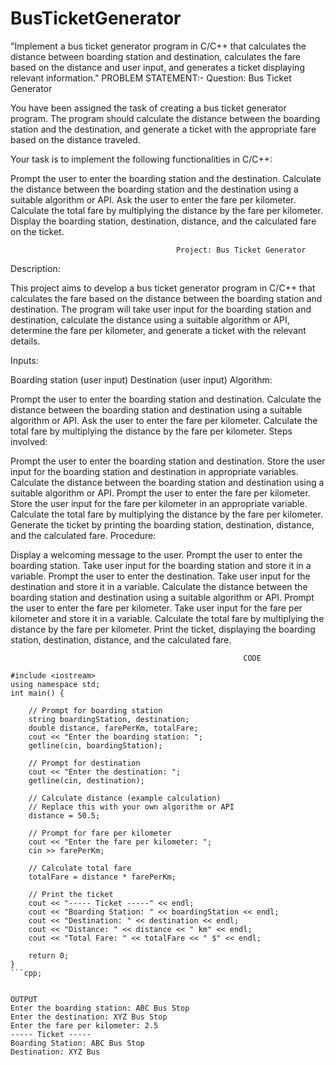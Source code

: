 # BusTicketGenerator
"Implement a bus ticket generator program in C/C++ that calculates the distance between boarding station and destination, calculates the fare based on the distance and user input, and generates a ticket displaying relevant information."
PROBLEM STATEMENT:-
                                                         Question: Bus Ticket Generator

You have been assigned the task of creating a bus ticket generator program. The program should calculate the distance between the boarding station and the destination, and generate a ticket with the appropriate fare based on the distance traveled.

Your task is to implement the following functionalities in C/C++:

Prompt the user to enter the boarding station and the destination.
Calculate the distance between the boarding station and the destination using a suitable algorithm or API.
Ask the user to enter the fare per kilometer.
Calculate the total fare by multiplying the distance by the fare per kilometer.
Display the boarding station, destination, distance, and the calculated fare on the ticket.

                                         Project: Bus Ticket Generator

Description:

This project aims to develop a bus ticket generator program in C/C++ that calculates the fare based on the distance between the boarding station and destination. The program will take user input for the boarding station and destination, calculate the distance using a suitable algorithm or API, determine the fare per kilometer, and generate a ticket with the relevant details.

Inputs:

Boarding station (user input)
Destination (user input)
Algorithm:

Prompt the user to enter the boarding station and destination.
Calculate the distance between the boarding station and destination using a suitable algorithm or API.
Ask the user to enter the fare per kilometer.
Calculate the total fare by multiplying the distance by the fare per kilometer.
Steps involved:

Prompt the user to enter the boarding station and destination.
Store the user input for the boarding station and destination in appropriate variables.
Calculate the distance between the boarding station and destination using a suitable algorithm or API.
Prompt the user to enter the fare per kilometer.
Store the user input for the fare per kilometer in an appropriate variable.
Calculate the total fare by multiplying the distance by the fare per kilometer.
Generate the ticket by printing the boarding station, destination, distance, and the calculated fare.
Procedure:

Display a welcoming message to the user.
Prompt the user to enter the boarding station.
Take user input for the boarding station and store it in a variable.
Prompt the user to enter the destination.
Take user input for the destination and store it in a variable.
Calculate the distance between the boarding station and destination using a suitable algorithm or API.
Prompt the user to enter the fare per kilometer.
Take user input for the fare per kilometer and store it in a variable.
Calculate the total fare by multiplying the distance by the fare per kilometer.
Print the ticket, displaying the boarding station, destination, distance, and the calculated fare.


                                                        CODE
                                                                      
```
#include <iostream>
using namespace std;
int main() {
  
    // Prompt for boarding station
    string boardingStation, destination;
    double distance, farePerKm, totalFare;
    cout << "Enter the boarding station: ";
    getline(cin, boardingStation);

    // Prompt for destination
    cout << "Enter the destination: ";
    getline(cin, destination);

    // Calculate distance (example calculation)
    // Replace this with your own algorithm or API
    distance = 50.5; 

    // Prompt for fare per kilometer
    cout << "Enter the fare per kilometer: ";
    cin >> farePerKm;

    // Calculate total fare
    totalFare = distance * farePerKm;

    // Print the ticket
    cout << "----- Ticket -----" << endl;
    cout << "Boarding Station: " << boardingStation << endl;
    cout << "Destination: " << destination << endl;
    cout << "Distance: " << distance << " km" << endl;
    cout << "Total Fare: " << totalFare << " $" << endl;

    return 0;
}
```cpp;
  
                                                                          OUTPUT
Enter the boarding station: ABC Bus Stop
Enter the destination: XYZ Bus Stop
Enter the fare per kilometer: 2.5
----- Ticket -----
Boarding Station: ABC Bus Stop
Destination: XYZ Bus
